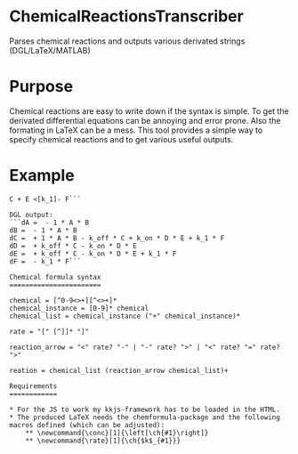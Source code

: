 ChemicalReactionsTranscriber
============================

Parses chemical reactions and outputs various derivated strings (DGL/LaTeX/MATLAB)

Purpose
=======

Chemical reactions are easy to write down if the syntax is simple. To get the derivated differential equations can be annoying and error prone. Also the formating in LaTeX can be a mess.
This tool provides a simple way to specify chemical reactions and to get various useful outputs.

Example
=======

```A + B -> C <[k_on]=[k_off]> D + E
C + E <[k_1]- F```

DGL output:
```dA =  - 1 * A * B
dB =  - 1 * A * B
dC =  + 1 * A * B - k_off * C + k_on * D * E + k_1 * F
dD =  + k_off * C - k_on * D * E
dE =  + k_off * C - k_on * D * E + k_1 * F
dF =  - k_1 * F```

Chemical formula syntax
=======================

chemical = [^0-9<>+][^<>+]*
chemical_instance = [0-9]* chemical
chemical_list = chemical_instance ("+" chemical_instance)*

rate = "[" [^]]* "]"

reaction_arrow = "<" rate? "-" | "-" rate? ">" | "<" rate? "=" rate? ">"

reation = chemical_list (reaction_arrow chemical_list)+

Requirements
============

* For the JS to work my kkjs-framework has to be loaded in the HTML.
* The produced LaTeX needs the chemformula-package and the following macros defined (which can be adjusted):
	** \newcommand{\conc}[1]{\left[\ch{#1}\right]}
	** \newcommand{\rate}[1]{\ch{$k$_{#1}}}
